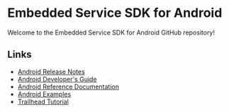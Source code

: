 # Embedded Service SDK for Android

Welcome to the Embedded Service SDK for Android GitHub repository!

## Links

* [Android Release Notes](https://github.com/forcedotcom/ServiceSDK-Android/releases)
* [Android Developer's Guide](https://developer.salesforce.com/docs/atlas.en-us.service_sdk_android.meta/service_sdk_android/servicesdk_android_dev_guide.htm)
* [Android Reference Documentation](http://forcedotcom.github.io/ServiceSDK-Android/)
* [Android Examples](./Examples/)
* [Trailhead Tutorial](https://trailhead.salesforce.com/modules/service_snap-ins_mobile_apps)

<!-- 224.1.1 -->
